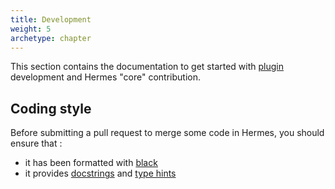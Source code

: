 ```yaml
---
title: Development
weight: 5
archetype: chapter
---
```


This section contains the documentation to get started with [plugin](./plugins/) development and Hermes "core" contribution.

## Coding style

Before submitting a pull request to merge some code in Hermes, you should ensure that :

- it has been formatted with [black](https://github.com/psf/black)
- it provides [docstrings](https://peps.python.org/pep-0257/) and [type hints](https://peps.python.org/pep-0484/)
